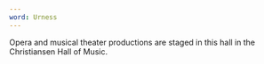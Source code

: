```yaml
---
word: Urness
---
```


  Opera and musical theater productions are staged in this hall in the Christiansen Hall of Music.
